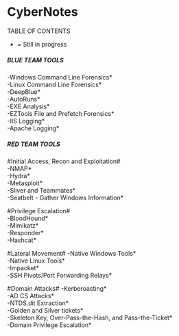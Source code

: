 # CyberNotes

TABLE OF CONTENTS
* = Still in progress

##### BLUE TEAM TOOLS #####
-Windows Command Line Forensics*  
-Linux Command Line Forensics*  
-DeepBlue*  
-AutoRuns*  
-EXE Analysis*  
-EZTools File and Prefetch Forensics*  
-IIS Logging*  
-Apache Logging*  





##### RED TEAM TOOLS #####
#Initial Access, Recon and Exploitation#  
-NMAP*  
-Hydra*  
-Metasploit*  
-Sliver and Teammates*  
-Seatbelt - Gather Windows Information*  

#Privilege Escalation#  
-BloodHound*  
-Mimikatz*  
-Responder*  
-Hashcat*  

#Lateral Movement#
-Native Windows Tools*  
-Native Linux Tools*  
-Impacket*  
-SSH Pivots/Port Forwarding Relays*  

#Domain Attacks#
-Kerberoasting*  
-AD CS Attacks*  
-NTDS.dit Extraction*  
-Golden and Silver tickets*  
-Skeleton Key, Over-Pass-the-Hash, and Pass-the-Ticket*  
-Domain Privilege Escalation*  



